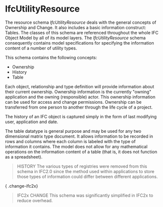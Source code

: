 IfcUtilityResource
==================

The resource schema _IfcUtilityResource_ deals with the general concepts of Ownership and Change. It also includes a basic information construct: Tables. The classes of this schema are referenced throughout the whole IFC Object Model by all of its model layers. The _IfcUtilityResource_ schema consequently contains model specifications for specifying the information content of a number of utility types.

This schema contains the following concepts:

* Ownership
* History
* Table

Each object, relationship and type definition will provide information about their current ownership. Ownership information is the currently "owning" application and the owning (responsible) actor. This ownership information can be used for access and change permissions. Ownership can be transferred from one person to another through the life cycle of a project.

The history of an IFC object is captured simply in the form of last modifying user, application and date.

The table datatype is general purpose and may be used for any two dimensional matrix type document. It allows information to be recorded in rows and columns where each column is labeled with the type of information it contains. The model does not allow for any mathematical operations on the information content of a table (that is, it does not function as a spreadsheet).

> HISTORY The various types of registries were removed from this schema in IFC2.0 since the method used within applications to store those types of information could differ between different applications.

{ .change-ifc2x}
> IFC2x CHANGE This schema was significantly simplified in IFC2x to reduce overhead.
